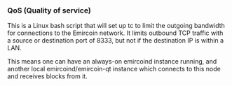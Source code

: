 ### QoS (Quality of service) ###

This is a Linux bash script that will set up tc to limit the outgoing bandwidth for connections to the Emircoin network. It limits outbound TCP traffic with a source or destination port of 8333, but not if the destination IP is within a LAN.

This means one can have an always-on emircoind instance running, and another local emircoind/emircoin-qt instance which connects to this node and receives blocks from it.
